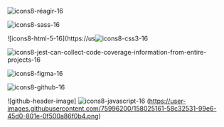 

<!--
**GuillaumeSere/GuillaumeSere** is a ✨ _special_ ✨ repository because its `README.md` (this file) appears on your GitHub profile.

Here are some ideas to get you started:

- 🔭 I’m currently working on ...
- 🌱 I’m currently learning ...
- 👯 I’m looking to collaborate on ...
- 🤔 I’m looking for help with ...
- 💬 Ask me about ...
- 📫 How to reach me: ...
- 😄 Pronouns: ...
- ⚡ Fun fact: ...
-->

![icons8-réagir-16](https://user-images.githubusercontent.com/75996200/161057025-571dd076-36b8-4f99-b6ae-3a43e7075b68.png)

![icons8-sass-16](https://user-images.githubusercontent.com/75996200/161057040-df06c359-4bd8-4780-b51a-2ee6eb197f46.png)

![icons8-html-5-16](https://us![icons8-css3-16](https://user-images.githubusercontent.com/75996200/161057075-0efc0c2e-756e-47b4-9c8b-878e76bca3e0.png)


![icons8-jest-can-collect-code-coverage-information-from-entire-projects-16](https://user-images.githubusercontent.com/75996200/161057089-75097f2a-e1fb-4c6a-a33f-b7cd089ec6f4.png)

![icons8-figma-16](https://user-images.githubusercontent.com/75996200/161057097-41c63369-4394-4b32-b88f-2868e7f21cea.png)

![icons8-github-16](https://user-images.githubusercontent.com/75996200/161057110-610a52ae-82cd-4e2a-a21f-6ed21d9e4866.png)


![github-header-image] ![icons8-javascript-16](https://user-images.githubusercontent.com/75996200/161056986-2feb2403-c0d6-4169-b237-fc4037b45b6a.png) (https://user-images.githubusercontent.com/75996200/158025161-58c32531-99e6-45d0-801e-0f500a86f0b4.png)
